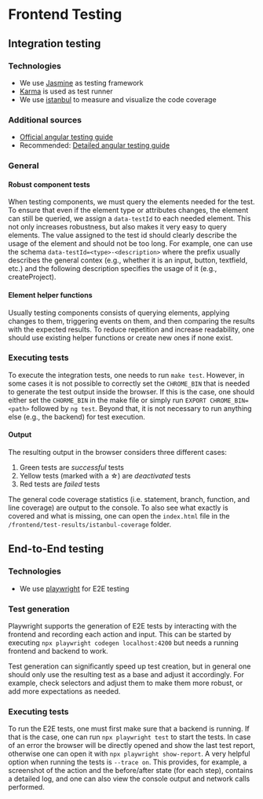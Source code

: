<!--
 ~ SPDX-FileCopyrightText: Copyright DB Netz AG and the capella-collab-manager contributors
 ~ SPDX-License-Identifier: Apache-2.0
 -->

# Frontend Testing

## Integration testing

### Technologies

- We use [Jasmine](https://jasmine.github.io) as testing framework
- [Karma](https://karma-runner.github.io) is used as test runner
- We use [istanbul](https://istanbul.js.org/) to measure and visualize the code coverage

### Additional sources

- [Official angular testing guide](https://angular.io/guide/testing)
- Recommended: [Detailed angular testing guide](https://testing-angular.com/)

### General

#### Robust component tests

When testing components, we must query the elements needed for the test.
To ensure that even if the element type or attributes changes, the element
can still be queried, we assign a `data-testId` to each needed element.
This not only increases robustness, but also makes it very easy
to query elements. The value assigned to the test id should clearly describe
the usage of the element and should not be too long.
For example, one can use the schema `data-testId=<type>-<description>`
where the prefix usually describes the general contex (e.g., whether it is
an input, button, textfield, etc.) and the following description specifies the
usage of it (e.g., createProject).

#### Element helper functions

Usually testing components consists of querying elements, applying changes
to them, triggering events on them, and then comparing the results with the
expected results. To reduce repetition and increase readability, one should
use existing helper functions or create new ones if none exist.

### Executing tests

To execute the integration tests, one needs to run `make test`. However, in some
cases it is not possible to correctly set the `CHROME_BIN` that is needed to generate
the test output inside the browser. If this is the case, one should either set
the `CHORME_BIN` in the make file or simply run `EXPORT CHROME_BIN=<path>`
followed by `ng test`. Beyond that, it is not necessary to run anything else
(e.g., the backend) for test execution.

#### Output

The resulting output in the browser considers three different cases:

1. Green tests are _successful_ tests
2. Yellow tests (marked with a ☆) are _deactivated_ tests
3. Red tests are _failed_ tests

The general code coverage statistics (i.e. statement, branch, function,
and line coverage) are output to the console. To also see what exactly is
covered and what is missing, one can open the `index.html` file in the
`/frontend/test-results/istanbul-coverage` folder.

## End-to-End testing

### Technologies

- We use [playwright](https://playwright.dev) for E2E testing

### Test generation

Playwright supports the generation of E2E tests by interacting
with the frontend and recording each action and input. This can be started
by executing `npx playwright codegen localhost:4200` but needs a running
frontend and backend to work.

Test generation can significantly speed up test creation, but in general
one should only use the resulting test as a base and adjust it accordingly.
For example, check selectors and adjust them to make them more robust,
or add more expectations as needed.

### Executing tests

To run the E2E tests, one must first make sure that a backend is running.
If that is the case, one can run `npx playwright test` to start
the tests. In case of an error the browser will be directly opened and
show the last test report, otherwise one can open it with `npx playwright show-report`.
A very helpful option when running the tests is `--trace on`. This provides,
for example, a screenshot of the action and the before/after state (for each step),
contains a detailed log, and one can also view the console output and
network calls performed.

